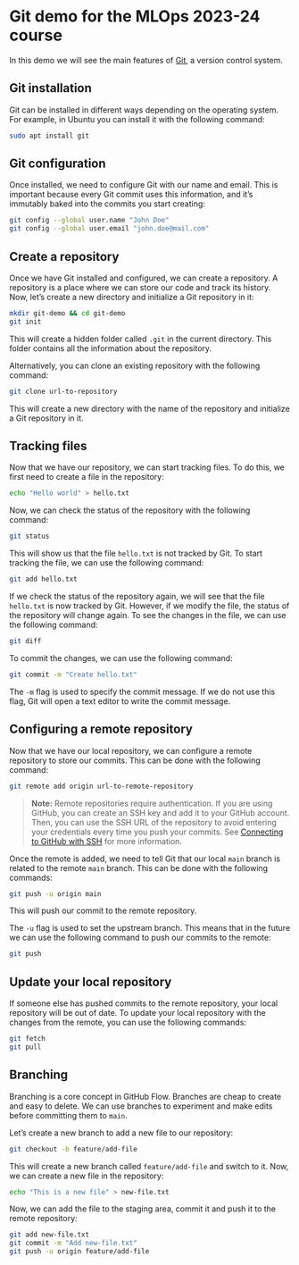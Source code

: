# Git demo for the MLOps 2023-24 course
In this demo we will see the main features of [Git](https://git-scm.com/), a version control system.

## Git installation
Git can be installed in different ways depending on the operating system. For example, in Ubuntu you can install it with
the following command:
```bash
sudo apt install git
```

## Git configuration
Once installed, we need to configure Git with our name and email. This is important because every Git commit uses this
information, and it’s immutably baked into the commits you start creating:
```bash
git config --global user.name "John Doe"
git config --global user.email "john.doe@mail.com"
```

## Create a repository
Once we have Git installed and configured, we can create a repository. A repository is a place where we can store our
code and track its history. Now, let’s create a new directory and initialize a Git repository in it:
```bash
mkdir git-demo && cd git-demo
git init
```

This will create a hidden folder called `.git` in the current directory. This folder contains all the information about the repository.

Alternatively, you can clone an existing repository with the following command:
```bash
git clone url-to-repository
```
This will create a new directory with the name of the repository and initialize a Git repository in it.

## Tracking files
Now that we have our repository, we can start tracking files. To do this, we first need to create a file in the repository:
```bash
echo "Hello world" > hello.txt
```

Now, we can check the status of the repository with the following command:
```bash
git status
```

This will show us that the file `hello.txt` is not tracked by Git. To start tracking the file, we can use the following command:
```bash
git add hello.txt
```

If we check the status of the repository again, we will see that the file `hello.txt` is now tracked by Git. However, if
we modify the file, the status of the repository will change again. To see the changes in the file, we can use the
following command:
```bash
git diff
```

To commit the changes, we can use the following command:
```bash
git commit -m "Create hello.txt"
```

The `-m` flag is used to specify the commit message. If we do not use this flag, Git will open a text editor to write the
commit message.

## Configuring a remote repository
Now that we have our local repository, we can configure a remote repository to store our commits. This can be done with 
the following command:
```bash
git remote add origin url-to-remote-repository
```

> **Note:** Remote repositories require authentication. If you are using GitHub, you can create an SSH key and add it to
> your GitHub account. Then, you can use the SSH URL of the repository to avoid entering your credentials every time you
> push your commits. See [Connecting to GitHub with SSH](https://docs.github.com/en/github/authenticating-to-github/connecting-to-github-with-ssh) for more information.

Once the remote is added, we need to tell Git that our local `main` branch is related to the remote `main` branch.
This can be done with the following commands:
```bash
git push -u origin main
```

This will push our commit to the remote repository.

The `-u` flag is used to set the upstream branch. This means that in the future we can use the following command to push
our commits to the remote:
```bash
git push
```

## Update your local repository
If someone else has pushed commits to the remote repository, your local repository will be out of date.
To update your local repository with the changes from the remote, you can use the following commands:
```bash
git fetch
git pull
```

## Branching
Branching is a core concept in GitHub Flow. Branches are cheap to create and easy to delete. We can use branches to
experiment and make edits before committing them to `main`.

Let’s create a new branch to add a new file to our repository:
```bash
git checkout -b feature/add-file
```

This will create a new branch called `feature/add-file` and switch to it. Now, we can create a new file in the repository:
```bash
echo "This is a new file" > new-file.txt
```

Now, we can add the file to the staging area, commit it and push it to the remote repository:
```bash
git add new-file.txt
git commit -m "Add new-file.txt"
git push -u origin feature/add-file
```
